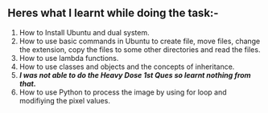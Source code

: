 ## Heres what I learnt while doing the task:-
1. How to Install Ubuntu and dual system.
2. How to use basic commands in Ubuntu to create file, move files, change the extension, copy the files to some other directories and read the files.
3. How to use lambda functions.
4. How to use classes and objects and the concepts of inheritance.
5.  **_I was not able to do the Heavy Dose 1st Ques so learnt nothing from that._**
6. How to use Python to process the image by using for loop and modifiying the pixel values.
